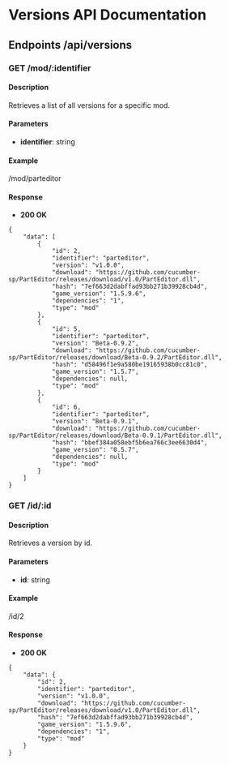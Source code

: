 # Versions API Documentation

## Endpoints /api/versions

### GET /mod/:identifier

#### Description
Retrieves a list of all versions for a specific mod.

#### Parameters
- **identifier**: string

#### Example
/mod/parteditor

#### Response
- **200 OK**

```
{
	"data": [
		{
			"id": 2,
			"identifier": "parteditor",
			"version": "v1.0.0",
			"download": "https://github.com/cucumber-sp/PartEditor/releases/download/v1.0/PartEditor.dll",
			"hash": "7ef663d2dabffad93bb271b39928cb4d",
			"game_version": "1.5.9.6",
			"dependencies": "1",
			"type": "mod"
		},
		{
			"id": 5,
			"identifier": "parteditor",
			"version": "Beta-0.9.2",
			"download": "https://github.com/cucumber-sp/PartEditor/releases/download/Beta-0.9.2/PartEditor.dll",
			"hash": "d58496f1e9a580be19165938b0cc81c0",
			"game_version": "1.5.7",
			"dependencies": null,
			"type": "mod"
		},
		{
			"id": 6,
			"identifier": "parteditor",
			"version": "Beta-0.9.1",
			"download": "https://github.com/cucumber-sp/PartEditor/releases/download/Beta-0.9.1/PartEditor.dll",
			"hash": "bbef384a058ebf5b6ea766c3ee6630d4",
			"game_version": "0.5.7",
			"dependencies": null,
			"type": "mod"
		}
	]
}
```


### GET /id/:id

#### Description
Retrieves a version by id.

#### Parameters
- **id**: string

#### Example
/id/2

#### Response
- **200 OK**

```
{
	"data": {
		"id": 2,
		"identifier": "parteditor",
		"version": "v1.0.0",
		"download": "https://github.com/cucumber-sp/PartEditor/releases/download/v1.0/PartEditor.dll",
		"hash": "7ef663d2dabffad93bb271b39928cb4d",
		"game_version": "1.5.9.6",
		"dependencies": "1",
		"type": "mod"
	}
}
```

